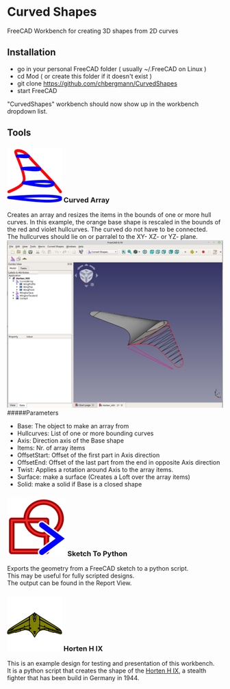# Curved Shapes
FreeCAD Workbench for creating 3D shapes from 2D curves
  
## Installation

- go in your personal FreeCAD folder ( usually ~/.FreeCAD on Linux )
- cd Mod ( or create this folder if it doesn't exist )
- git clone https://github.com/chbergmann/CurvedShapes
- start FreeCAD

"CurvedShapes" workbench should now show up in the workbench dropdown list.
  
## Tools
### ![](./Resources/icons/curvedArray.svg) Curved Array
Creates an array and resizes the items in the bounds of one or more hull curves.
In this example, the orange base shape is rescaled in the bounds of the red and violet hullcurves. The curved do not have to be connected.  
The hullcurves should lie on or parralel to the XY- XZ- or YZ- plane.  
![WingExample](Examples/WingExample.png)
#####Parameters
- Base: The object to make an array from
- Hullcurves: List of one or more bounding curves        
- Axis: Direction axis of the Base shape
- Items: Nr. of array items
- OffsetStart: Offset of the first part in Axis direction
- OffsetEnd: Offset of the last part from the end in opposite Axis direction
- Twist: Applies a rotation around Axis to the array items. 
- Surface: make a surface (Creates a Loft over the array items)
- Solid: make a solid if Base is a closed shape
  
### ![](./Resources/icons/SketcherToConsole.svg) Sketch To Python
Exports the geometry from a FreeCAD sketch to a python script.  
This may be useful for fully scripted designs.  
The output can be found in the Report View.  

### ![](./Resources/icons/Horten_HIX.svg) Horten H IX
This is an example design for testing and presentation of this workbench.  
It is a python script that creates the shape of the [Horten H IX](https://de.wikipedia.org/wiki/Horten_H_IX), a stealth fighter that has been build in Germany in 1944.
